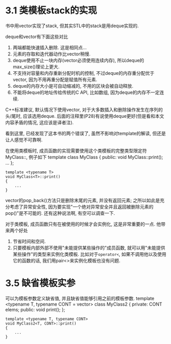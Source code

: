# 3.1 类模板stack的实现 #

书中用vector实现了stack, 但其实STL中的stack是用deque实现的.

deque和vector有下面这些对比
1. 两端都能快速插入删除. 这是相同点...
2. 元素的存取和迭代器动作比vector稍慢.
3. deque使用不止一块内存(vector必须使用连续内存), 所以deque的max_size()理论上更大.
4. 不支持对容量和内存重新分配时机的控制, 不过deque的内存重分配优于vector, 因为不用再重分配是赋值所有元素.
5. deque的内存大小是可自动缩减的, 不用的区块会被自动释放.
6. 不能将deque的地址传给传统的C API, 比如数组, 因为deque的内存不一定连续.

C++标准建议, 默认情况下使用vector, 对于大多数插入和删除操作发生在序列的头/尾时, 应该选用deque. 后面的注释里(P28)有说使用deque更好(但是看和本文内容矛盾的情况, 这应该是译者注).

看到这里, 已经发现了这本书的两个错误了, 虽然不影响对template的解读, 但还是让人感觉不可靠啊.

在使用类模板时, 成员函数的实现需要使用这个类模板的完整类型限定符MyClass<T>::, 例子如下
    template <typename T>
    class MyClass
    {
    public:
        void MyClass<T>::print();
        ...
    };

    template <typename T>
    void MyClass<T>::print()
    {
        ...
    }

vector的pop_back()方法只是删除末尾的元素, 并没有返回元素; 之所以如此是充分考虑了异常安全性, 因为要实现"一个绝对异常安全并且返回被删除元素的pop()"是不可能的. 还有这种说法啊, 有空可以调查一下.

对于类模板, 成员函数只有在被使用的时候才会实例化, 这是非常重要的一点. 他带来两个好处
1. 节省时间和空间.
2. 只要模板内部外部不使用"未能提供某些操作的"成员函数, 就可以用"未能提供某些操作"的类型来实例化类模板. 比如对于`operator<`, 如果不调用他以及使用它的函数的话, 我们用pair<>来实例化模板也没有问题.

# 3.5 缺省模板实参 #

可以为模板参数定义缺省值, 并且缺省值能够引用之前的模板参数.
    template <typename T, typename CONT = vector<T>>
    class MyClass2
    {
    private:
        CONT elems;
    public:
        void print();
    };

    template <typename T, typename CONT>
    void MyClass2<T, CONT>::print()
    {
        ...
    }

